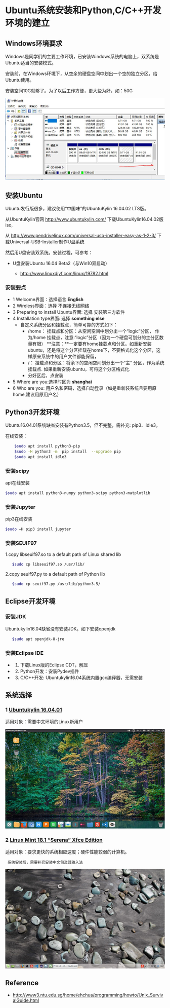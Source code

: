 # Ubuntu系统安装和Python,C/C++开发环境的建立

## Windows环境要求

  Windows是同学们的主要工作环境，已安装Windows系统的电脑上，双系统是Ubuntu适当的安装模式。

  安装前，在Windows环境下，从空余的硬盘空间中划出一个空的独立分区，给Ubuntu使用。

  安装空间10G就够了。为了以后工作方便，更大些为好，如：50G

![hard disk partition](./img/hard-disk-partition.jpg)
## 安装Ubuntu

Ubuntu发行版很多，建议使用“中国味”的UbuntuKylin 16.04.02 LTS版。

从UbuntuKylin官网 http://www.ubuntukylin.com/  下载UbuntuKylin16.04.02版iso,

从 http://www.pendrivelinux.com/universal-usb-installer-easy-as-1-2-3/ 下载Universal-USB-Installer制作U盘系统

然后用U盘安装双系统。安装过程，可参考：

* U盘安装Ubuntu 16.04 Beta2（与Win10双启动）

  * http://www.linuxdiyf.com/linux/19782.html

### 安装要点
* 1 Welcome界面：选择语言 **English**
* 2 Wireless界面：选择 不连接无线网络 
* 3 Preparing to install Ubuntu界面: 选择 安装第三方软件
* 4 Installation type界面: 选择 **something else**
   * 自定义系统分区和挂载点，简单可靠的方式如下：
       * /home： 挂载点和分区：从空闲空间中划分出一个“logic”分区， 作为/home 挂载点，注意:“logic”分区（因为一个硬盘可划分的主分区数量有限）
         **注意：**一定要有home挂载点和分区。如重新安装ubuntu，还是将这个分区挂载在home下，不要格式化这个分区，这样原来系统中的用户文件都能保留， 
       *  /： 挂载点和分区：将余下的空闲空间划分出一个“主” 分区，作为系统挂载点. 如果重新安装ubuntu，可将这个分区格式化.
       * 分好区后，点安装
* 5 Where are you:选择时区为 **shanghai**
* 6 Who are you: 用户名和密码，选择自动登录（如是重新装系统且要用原home,建议用原用户名）

## Python3开发环境

Ubuntu16.04.01系统缺省安装有Python3.5，但不完整，需补充: pip3、idle3。

在线安装：
```bash
    $sudo apt install python3-pip
    $sudo -H python3 -m  pip install  --upgrade pip 
    $sudo apt install idle3
```

### 安装scipy

apt在线安装
```bash
$sudo apt install python3-numpy python3-scipy python3-matplotlib
```

### 安装Jupyter

pip3在线安装
 
```bash
$sudo –H pip3 install jupyter
```
### 安装SEUIF97

1.copy libseuif97.so to a default path of Linux shared lib
```bash
   $sudo cp libseuif97.so /usr/lib/
```

2.copy seuif97.py to a default path of Python lib
```bash  
   $sudo cp seuif97.py /usr/lib/python3.5/
```

## Eclipse开发环境

### 安装JDK

   Ubuntukylin16.04缺省没有安装JDK。如下安装openjdk

```bash 
   $sudo apt openjdk-8-jre
```

###  安装Eclipse IDE
    
* 1. 下载Linux版的Eclipse CDT，解压
   
* 2. Python开发：安装Pydev插件

* 3. C/C++开发: Ubuntukylin16.04系统内置gcc编译器，无需安装

## 系统选择

### 1 [Ubuntukylin 16.04.01](http://www.ubuntukylin.com/) 

适用对象：需要中文环境的Linux新用户 

![Ubuntukylin](./img/ubuntukylin.jpg) 

### 2 [Linux Mint 18.1 “Serena” Xfce Edition](https://www.linuxmint.com/)

适用对象：要求更快的系统相应速度；硬件性能较弱的计算机。

     系统安装后，需要补充安装中文包及其输入法

![LinuxMintXfce](./img/LinuxMintXfce.jpg) 

##  Reference

* http://www3.ntu.edu.sg/home/ehchua/programming/howto/Unix_SurvivalGuide.html